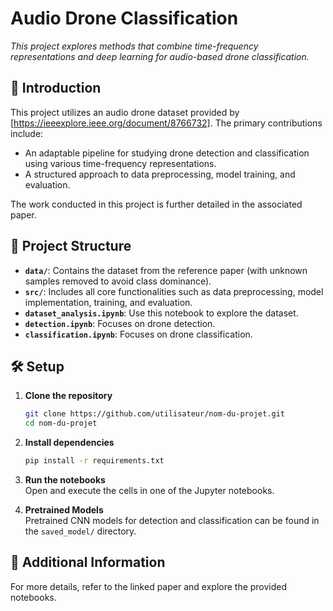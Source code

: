 # **Audio Drone Classification**  

*This project explores methods that combine time-frequency representations and deep learning for audio-based drone classification.*

## 🚀 **Introduction**  
This project utilizes an audio drone dataset provided by [https://ieeexplore.ieee.org/document/8766732]. The primary contributions include:
- An adaptable pipeline for studying drone detection and classification using various time-frequency representations.
- A structured approach to data preprocessing, model training, and evaluation.

The work conducted in this project is further detailed in the associated paper.

## 🎯 **Project Structure**  
- **`data/`**: Contains the dataset from the reference paper (with unknown samples removed to avoid class dominance).
- **`src/`**: Includes all core functionalities such as data preprocessing, model implementation, training, and evaluation.
- **`dataset_analysis.ipynb`**: Use this notebook to explore the dataset.
- **`detection.ipynb`**: Focuses on drone detection.
- **`classification.ipynb`**: Focuses on drone classification.

## 🛠 **Setup**  
1. **Clone the repository**  
   ```bash
   git clone https://github.com/utilisateur/nom-du-projet.git
   cd nom-du-projet
   ```  
2. **Install dependencies**  
   ```bash
   pip install -r requirements.txt  
   ```  
3. **Run the notebooks**  
   Open and execute the cells in one of the Jupyter notebooks.

4. **Pretrained Models**  
   Pretrained CNN models for detection and classification can be found in the `saved_model/` directory.

## 📢 **Additional Information**  
For more details, refer to the linked paper and explore the provided notebooks.
